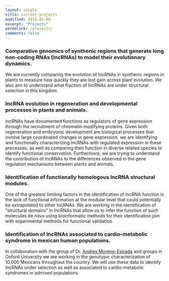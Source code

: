 ```yaml
---
layout: single
title: Current projects
modified: 2015-05-09
excerpt: "Projects"
permalink: /projects/
comments: false
---
```


### Comparative genomics of synthenic regions that generate long non-coding RNAs (lncRNAs) to model their evolutionary dynamics.

We are currently comparing the evolution of lncRNAs in synthenic regions in plants to measure how quickly they are lost gain across plant evolution. We also aim to understand what fraction of lncRNAs are under structural selection in this kingdom.


### lncRNA evolution in regeneration and developmental processes in plants and animals.

lncRNAs have documented functions as regulators of gene expression through the recruitment of chromatin modifying proteins. Given both regeneration and embryonic development are biological processes that involve large coordinated changes in gene expression, we are identifying and functionally characterizing lncRNAs with regulated expression in these processes, as well as comparing their function in diverse related species to identify functional conservation. Furthermore, we are trying to understand the contribution of lncRNAs to the differences observed in the gene regulation mechanisms between plants and animals.


### Identification of functionally homologous lncRNA structural modules.

One of the greatest limiting factors in the identification of lncRNA function is the lack of functional information at the modular level that could potentially be extrapolated to other lncRNAs. We are working in the identification of “structural domains” in lncRNAs that allow us to infer the function of such molecules de novo using bioinformatic methods for their identification join with experimental methods for functional validation.


### Identification of lncRNAs associated to cardio-metabolic syndrome in mexican human populations.

In collaboration with the group of Dr. [Andres Moreno-Estrada](http://www.morenolab.org/) and groups in Oxford University we are working in the genotypic characterization of 10,000 Mexicans throughout the country. We will use these data to identify lncRNAs under selection as well as associated to cardio-metabolic syndromes in admixed populations.




